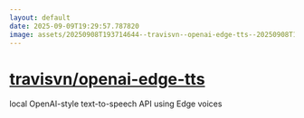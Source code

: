 ```yaml
---
layout: default
date: 2025-09-09T19:29:57.787820
image: assets/20250908T193714644--travisvn--openai-edge-tts--20250908T194010716--cropped.png
---
```


# [travisvn/openai-edge-tts](https://github.com/travisvn/openai-edge-tts)

local OpenAI-style text-to-speech API using Edge voices
